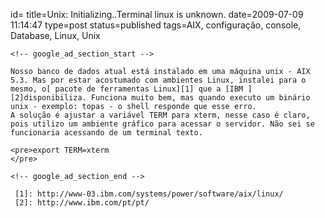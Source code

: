 id=
title=Unix: Initializing..Terminal linux is unknown. 
date=2009-07-09 11:14:47
type=post
status=published
tags=AIX, configuração, console, Database, Linux, Unix
~~~~~~
<!-- google_ad_section_start -->

Nosso banco de dados atual está instalado em uma máquina unix - AIX 5.3. Mas por estar acostumado com ambientes Linux, instalei para o mesmo, o[ pacote de ferramentas Linux][1] que a [IBM ][2]disponibiliza. Funciona muito bem, mas quando executo um binário unix - exemplo: topas - o shell responde que esse erro.  
A solução é ajustar a variável TERM para xterm, nesse caso é claro, pois utilizo um ambiente gráfico para acessar o servidor. Não sei se funcionaria acessando de um terminal texto.

<pre>export TERM=xterm
</pre>

<!-- google_ad_section_end -->

 [1]: http://www-03.ibm.com/systems/power/software/aix/linux/
 [2]: http://www.ibm.com/pt/pt/